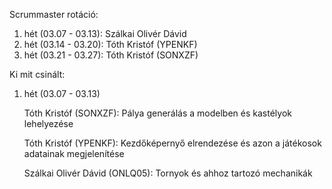 Scrummaster rotáció:
1. hét (03.07 - 03.13): Szálkai Olivér Dávid
2. hét (03.14 - 03.20): Tóth Kristóf (YPENKF)
3. hét (03.21 - 03.27): Tóth Kristóf (SONXZF)

Ki mit csinált:
1. hét (03.07 - 03.13)
    
    Tóth Kristóf (SONXZF): Pálya generálás a modelben és kastélyok lehelyezése

    Tóth Kristóf (YPENKF): Kezdőképernyő elrendezése és azon a játékosok adatainak megjelenítése

    Szálkai Olivér Dávid (ONLQ05): Tornyok és ahhoz tartozó mechanikák
